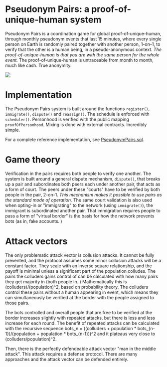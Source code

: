 # Pseudonym Pairs: a proof-of-unique-human system

Pseudonym Pairs is a coordination game for global proof-of-unique-human, through monthly pseudonym events that last 15 minutes, where every single person on Earth is randomly paired together with another person, 1-on-1, to verify that the other is a human being, in a pseudo-anonymous context. _The proof-of-unique-human is that you are with the same person for the whole event._ The proof-of-unique-human is untraceable from month to month, much like cash. True anonymity.

![](https://camo.githubusercontent.com/a9872931c4331a31da92e4e1db3c82eec6af7543/68747470733a2f2f692e696d6775722e636f6d2f687266796f6b322e706e67)

# Implementation

The Pseudonym Pairs system is built around the functions `register()`, `immigrate()`, `dispute()` and `reassign()`. The schedule is enforced with `scheduler()`. Personhood is verified with the public mapping `proofOfPersonhood`. Mixing is done with external contracts. Incredibly simple.

For a complete reference implementation, see [PseudonymPairs.sol](https://gist.github.com/0xAnonymous/8d93d20ac056b45e2ba2d5455cc2024b).

# Game theory
Verification in the pairs requires both people to verify one another. The system is built around a general dispute mechanism, `dispute()`, that breaks up a pair and subordinates both peers each under another pair, that acts as a form of court. The peers under these "courts" have to be verified by both people in the pair, 2-on-1. _This mechanism makes it possible to use pairs as the standard mode of operation._ The same court validation is also used when opting-in or "immigrating" to the network (using `immigrate()`), the immigrant is subordinated another pair. That immigration requires people to pass a form of "virtual border" is the basis for how the network prevents bots (as in, fake accounts. )

# Attack vectors

The only problematic attack vector is collusion attacks. It cannot be fully prevented, and the protocol assumes some minor collusion attacks will be a constant factor. They scale with an inverse square relationship, and the payoff is minimal unless a significant part of the population colludes. The pairs the colluders gains control of can be calculated with how many pairs they get majority in (both people in. ) Mathematically this is (colluders)/(population)^2, based on probability theory. The colluders control these pairs without a human appearing in event, which means they can simultaneously be verified at the border with the people assigned to those pairs.

The bots controlled and overall people that are free to be verified at the border increases slightly with repeated attacks, but there is less and less increase for each round. The benefit of repeated attacks can be calculated with the recursive sequence bots_n = ((colluders + population * bots_{n-1})/(population + population * bots_{n-1}))^2 and it plateaus very close to (colluders/population)^2.

Then, there is the perfectly defendeable attack vector "man in the middle attack". This attack requires a defense protocol. There are many approaches and the attack vector can be defended entirely.
